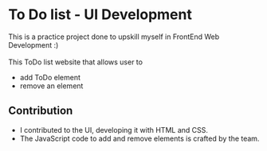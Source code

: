 # To Do list - UI Development
This is a practice project done to upskill myself in FrontEnd Web Development :) <br/> <br/>
This ToDo list website that allows user to 
* add ToDo element
* remove an element
## Contribution
* I contributed to the UI, developing it with HTML and CSS.
* The JavaScript code to add and remove elements is crafted by the team.
